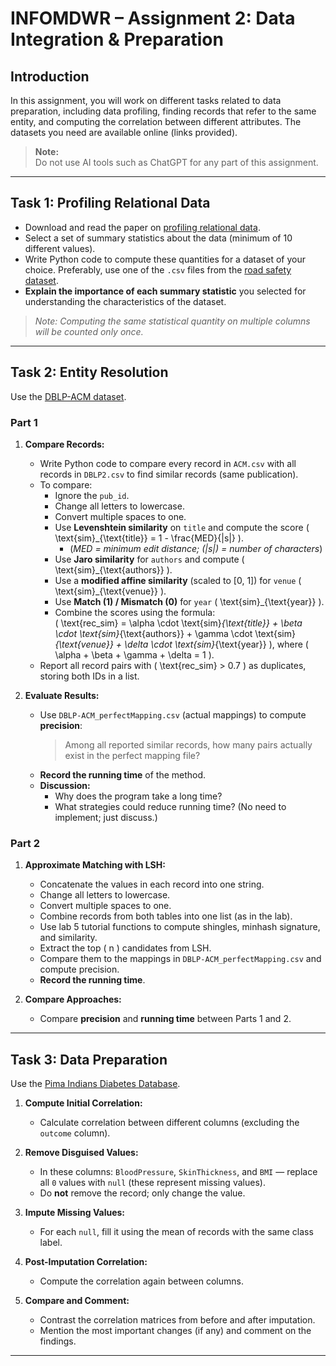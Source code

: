# INFOMDWR – Assignment 2: Data Integration & Preparation

## Introduction

In this assignment, you will work on different tasks related to data preparation, including data profiling, finding records that refer to the same entity, and computing the correlation between different attributes. The datasets you need are available online (links provided).

> **Note:**  
> Do not use AI tools such as ChatGPT for any part of this assignment.

---

## Task 1: Profiling Relational Data

- Download and read the paper on [profiling relational data](https://link.springer.com/article/10.1007/s00778-015-0389-y).
- Select a set of summary statistics about the data (minimum of 10 different values).
- Write Python code to compute these quantities for a dataset of your choice. Preferably, use one of the `.csv` files from the [road safety dataset](https://www.data.gov.uk/dataset/cb7ae6f0-4be6-4935-9277-47e5ce24a11f/road-safety-data).
- **Explain the importance of each summary statistic** you selected for understanding the characteristics of the dataset.

> *Note: Computing the same statistical quantity on multiple columns will be counted only once.*

---

## Task 2: Entity Resolution

Use the [DBLP-ACM dataset](https://dbs.uni-leipzig.de/research/projects/object_matching/benchmark_datasets_for_entity_resolution).

### Part 1

1. **Compare Records:**
   - Write Python code to compare every record in `ACM.csv` with all records in `DBLP2.csv` to find similar records (same publication).
   - To compare:
     - Ignore the `pub_id`.
     - Change all letters to lowercase.
     - Convert multiple spaces to one.
     - Use **Levenshtein similarity** on `title` and compute the score \( \text{sim}_{\text{title}} = 1 - \frac{MED}{|s|} \).
       - (*MED = minimum edit distance; \(|s|\) = number of characters*)
     - Use **Jaro similarity** for `authors` and compute \( \text{sim}_{\text{authors}} \).
     - Use a **modified affine similarity** (scaled to [0, 1]) for `venue` \( \text{sim}_{\text{venue}} \).
     - Use **Match (1) / Mismatch (0)** for `year` \( \text{sim}_{\text{year}} \).
     - Combine the scores using the formula:  
       \( \text{rec\_sim} = \alpha \cdot \text{sim}_{\text{title}} + \beta \cdot \text{sim}_{\text{authors}} + \gamma \cdot \text{sim}_{\text{venue}} + \delta \cdot \text{sim}_{\text{year}} \),
       where \( \alpha + \beta + \gamma + \delta = 1 \).
   - Report all record pairs with \( \text{rec\_sim} > 0.7 \) as duplicates, storing both IDs in a list.

2. **Evaluate Results:**
   - Use `DBLP-ACM_perfectMapping.csv` (actual mappings) to compute **precision**:  
     > Among all reported similar records, how many pairs actually exist in the perfect mapping file?
   - **Record the running time** of the method.
   - **Discussion:**  
     - Why does the program take a long time?
     - What strategies could reduce running time? (No need to implement; just discuss.)

### Part 2

1. **Approximate Matching with LSH:**
   - Concatenate the values in each record into one string.
   - Change all letters to lowercase.
   - Convert multiple spaces to one.
   - Combine records from both tables into one list (as in the lab).
   - Use lab 5 tutorial functions to compute shingles, minhash signature, and similarity.
   - Extract the top \( n \) candidates from LSH.  
   - Compare them to the mappings in `DBLP-ACM_perfectMapping.csv` and compute precision.
   - **Record the running time**.

2. **Compare Approaches:**
   - Compare **precision** and **running time** between Parts 1 and 2.

---

## Task 3: Data Preparation

Use the [Pima Indians Diabetes Database](https://www.kaggle.com/uciml/pima-indians-diabetes-database).

1. **Compute Initial Correlation:**
   - Calculate correlation between different columns (excluding the `outcome` column).

2. **Remove Disguised Values:**
   - In these columns: `BloodPressure`, `SkinThickness`, and `BMI` — replace all `0` values with `null` (these represent missing values).
   - Do **not** remove the record; only change the value.

3. **Impute Missing Values:**
   - For each `null`, fill it using the mean of records with the same class label.

4. **Post-Imputation Correlation:**
   - Compute the correlation again between columns.

5. **Compare and Comment:**
   - Contrast the correlation matrices from before and after imputation.
   - Mention the most important changes (if any) and comment on the findings.

---
